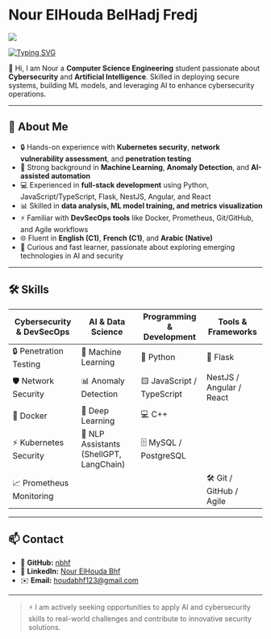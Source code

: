 # Nour ElHouda BelHadj Fredj
![](https://komarev.com/ghpvc/?username=Nour-ElHouda-BelHadj-Fredj&color=green)

[![Typing SVG](https://readme-typing-svg.demolab.com/?lines=Computer+Network+Engineer;CyberSecurity+and+AI+Enthusiast)](https://git.io/typing-svg)

👋 Hi, I am Nour a **Computer Science Engineering** student passionate about **Cybersecurity** and **Artificial Intelligence**. Skilled in deploying secure systems, building ML models, and leveraging AI to enhance cybersecurity operations.  

---

## 🔹 About Me
- 🔒 Hands-on experience with **Kubernetes security**, **network vulnerability assessment**, and **penetration testing**  
- 🤖 Strong background in **Machine Learning**, **Anomaly Detection**, and **AI-assisted automation**  
- 💻 Experienced in **full-stack development** using Python, JavaScript/TypeScript, Flask, NestJS, Angular, and React  
- 📊 Skilled in **data analysis, ML model training, and metrics visualization**  
- ⚡ Familiar with **DevSecOps tools** like Docker, Prometheus, Git/GitHub, and Agile workflows  
- 🌐 Fluent in **English (C1)**, **French (C1)**, and **Arabic (Native)**  
- 🧠 Curious and fast learner, passionate about exploring emerging technologies in AI and security   

---

## 🛠️ Skills

| Cybersecurity & DevSecOps | AI & Data Science | Programming & Development | Tools & Frameworks |
|----------------------------|-----------------|--------------------------|------------------|
| 🔒 Penetration Testing     | 🤖 Machine Learning | 🐍 Python              | 🐍 Flask          |
| 🛡️ Network Security       | 📊 Anomaly Detection | 🟨 JavaScript / TypeScript | NestJS / Angular / React |
| 🐙 Docker                 | 🧠 Deep Learning   | 💻 C++                  |                  |
| ⚡ Kubernetes Security     | 📝 NLP Assistants (ShellGPT, LangChain) | 🗄️ MySQL / PostgreSQL |                  |
| 📈 Prometheus Monitoring   |                   |                          | 🛠️ Git / GitHub / Agile |

---

## 📫 Contact
- 🐙 **GitHub:** [nbhf](https://github.com/nbhf)  
- 💼 **LinkedIn:** [Nour ElHouda Bhf](https://www.linkedin.com/in/nour-elhouda-bhf/)  
- ✉️ **Email:** [houdabhf123@gmail.com](mailto:houdabhf123@gmail.com)  

---

> ⚡ I am actively seeking opportunities to apply AI and cybersecurity skills to real-world challenges and contribute to innovative security solutions.
